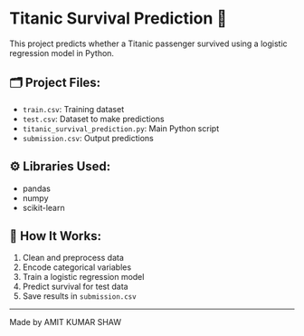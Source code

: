 # Titanic Survival Prediction 🚢

This project predicts whether a Titanic passenger survived using a logistic regression model in Python.

## 🗂️ Project Files:
- `train.csv`: Training dataset
- `test.csv`: Dataset to make predictions
- `titanic_survival_prediction.py`: Main Python script
- `submission.csv`: Output predictions

## ⚙️ Libraries Used:
- pandas
- numpy
- scikit-learn

## 📌 How It Works:
1. Clean and preprocess data
2. Encode categorical variables
3. Train a logistic regression model
4. Predict survival for test data
5. Save results in `submission.csv`

---

Made by AMIT KUMAR SHAW
